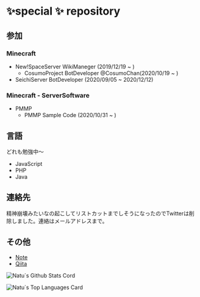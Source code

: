 # **✨special ✨ repository**

## 参加
### Minecraft
 - New!SpaceServer WikiManeger (2019/12/19 ~ )
    - CosumoProject BotDeveloper @CosumoChan(2020/10/19 ~ )
 - SeichiServer BotDeveloper (2020/09/05 ~ 2020/12/12)
### Minecraft - ServerSoftware
 - PMMP
    - PMMP Sample Code (2020/10/31 ~ )

## 言語
どれも勉強中～
 - JavaScript
 - PHP
 - Java

## 連絡先
精神崩壊みたいなの起こしてリストカットまでしそうになったのでTwitterは削除しました。連絡はメールアドレスまで。

## その他
- [Note](https://note.com/sqmeru)
- [Qiita](https://qiita.com/sqmeru)

![Natu`s Github Stats Cord](https://github-readme-stats.vercel.app/api?username=Merutan&show_icons=true&count_private=true&theme=midnight-purple)

![Natu`s Top Languages Card](https://github-readme-stats.vercel.app/api/top-langs/?username=Merutan&layout=compact&theme=midnight-purple)
